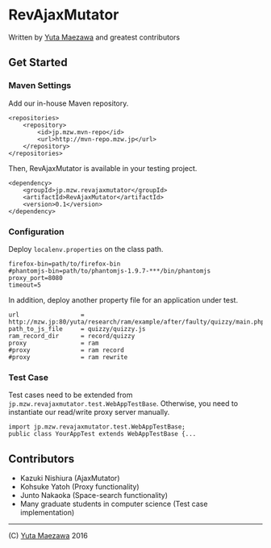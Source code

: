 # RevAjaxMutator
Written by [Yuta Maezawa](http://mzw.jp) and greatest contributors

## Get Started

### Maven Settings
Add our in-house Maven repository.
```
<repositories>
	<repository>
		<id>jp.mzw.mvn-repo</id>
		<url>http://mvn-repo.mzw.jp</url>
	</repository>
</repositories>
```
Then, RevAjaxMutator is available in your testing project.
```
<dependency>
	<groupId>jp.mzw.revajaxmutator</groupId>
	<artifactId>RevAjaxMutator</artifactId>
	<version>0.1</version>
</dependency>
```

### Configuration
Deploy ``localenv.properties`` on the class path.
```
firefox-bin=path/to/firefox-bin
#phantomjs-bin=path/to/phantomjs-1.9.7-***/bin/phantomjs
proxy_port=8080
timeout=5
``` 

In addition, deploy another property file for an application under test.
```
url 				= http://mzw.jp:80/yuta/research/ram/example/after/faulty/quizzy/main.php
path_to_js_file 	= quizzy/quizzy.js
ram_record_dir		= record/quizzy
proxy				= ram
#proxy				= ram record
#proxy				= ram rewrite
```

### Test Case
Test cases need to be extended from ``jp.mzw.revajaxmutator.test.WebAppTestBase``.
Otherwise, you need to instantiate our read/write proxy server manually.
```
import jp.mzw.revajaxmutator.test.WebAppTestBase;
public class YourAppTest extends WebAppTestBase {...
```

## Contributors
- Kazuki Nishiura (AjaxMutator)
- Kohsuke Yatoh (Proxy functionality)
- Junto Nakaoka (Space-search functionality)
- Many graduate students in computer science (Test case implementation)

----
(C) [Yuta Maezawa](http://mzw.jp) 2016

